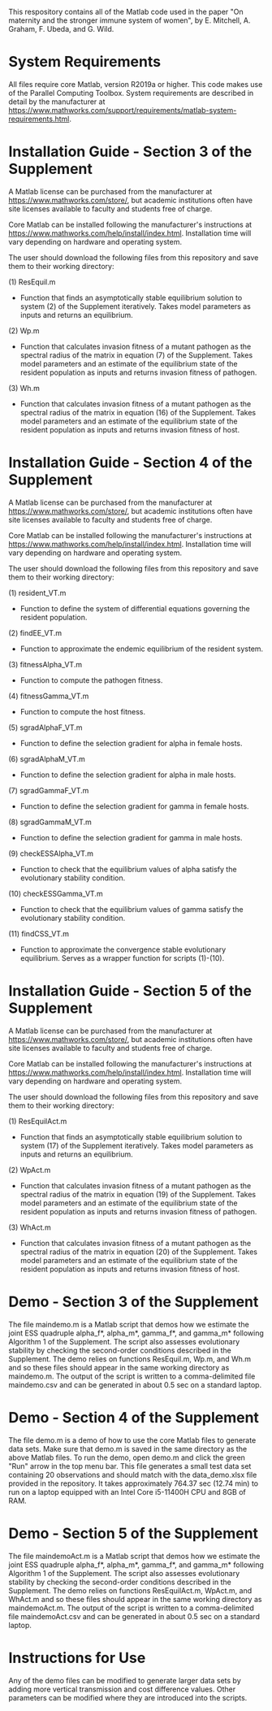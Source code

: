 This respository contains all of the Matlab code used in the paper "On maternity and the stronger immune system of women", by E. Mitchell, A. Graham, F. Ubeda, and G. Wild.

# System Requirements

All files require core Matlab, version R2019a or higher. This code makes use of the Parallel Computing Toolbox. System requirements are described in detail by the manufacturer at <https://www.mathworks.com/support/requirements/matlab-system-requirements.html>.

# Installation Guide - Section 3 of the Supplement

A Matlab license can be purchased from the manufacturer at <https://www.mathworks.com/store/>, but academic institutions often have site licenses available to faculty and students free of charge.

Core Matlab can be installed following the manufacturer's instructions at <https://www.mathworks.com/help/install/index.html>. Installation time will vary depending on hardware and operating system.

The user should download the following files from this repository and save them to their working directory:

(1) ResEquil.m
- Function that finds an asymptotically stable equilibrium solution to system (2) of the Supplement iteratively. Takes model parameters as inputs and returns an equilibrium.

(2) Wp.m
- Function that calculates invasion fitness of a mutant pathogen as the spectral radius of the matrix in equation (7) of the Supplement. Takes model parameters and an estimate of the equilibrium state of the resident population as inputs and returns invasion fitness of pathogen.

(3) Wh.m
- Function that calculates invasion fitness of a mutant pathogen as the spectral radius of the matrix in equation (16) of the Supplement. Takes model parameters and an estimate of the equilibrium state of the resident population as inputs and returns invasion fitness of host.

# Installation Guide - Section 4 of the Supplement

A Matlab license can be purchased from the manufacturer at <https://www.mathworks.com/store/>, but academic institutions often have site licenses available to faculty and students free of charge.

Core Matlab can be installed following the manufacturer's instructions at <https://www.mathworks.com/help/install/index.html>. Installation time will vary depending on hardware and operating system.

The user should download the following files from this repository and save them to their working directory:

(1) resident_VT.m 
- Function to define the system of differential equations governing the resident population.

(2) findEE_VT.m 
- Function to approximate the endemic equilibrium of the resident system.

(3) fitnessAlpha_VT.m 
- Function to compute the pathogen fitness.

(4) fitnessGamma_VT.m 
- Function to compute the host fitness.

(5) sgradAlphaF_VT.m 
- Function to define the selection gradient for alpha in female hosts.

(6) sgradAlphaM_VT.m 
- Function to define the selection gradient for alpha in male hosts.

(7) sgradGammaF_VT.m 
- Function to define the selection gradient for gamma in female hosts.

(8) sgradGammaM_VT.m 
- Function to define the selection gradient for gamma in male hosts.

(9) checkESSAlpha_VT.m 
- Function to check that the equilibrium values of alpha satisfy the evolutionary stability condition.

(10) checkESSGamma_VT.m 
- Function to check that the equilibrium values of gamma satisfy the evolutionary stability condition.

(11) findCSS_VT.m 
- Function to approximate the convergence stable evolutionary equilibrium. Serves as a wrapper function for scripts (1)-(10).

# Installation Guide - Section 5 of the Supplement

A Matlab license can be purchased from the manufacturer at <https://www.mathworks.com/store/>, but academic institutions often have site licenses available to faculty and students free of charge.

Core Matlab can be installed following the manufacturer's instructions at <https://www.mathworks.com/help/install/index.html>. Installation time will vary depending on hardware and operating system.

The user should download the following files from this repository and save them to their working directory:

(1) ResEquilAct.m
- Function that finds an asymptotically stable equilibrium solution to system (17) of the Supplement iteratively. Takes model parameters as inputs and returns an equilibrium.

(2) WpAct.m
- Function that calculates invasion fitness of a mutant pathogen as the spectral radius of the matrix in equation (19) of the Supplement. Takes model parameters and an estimate of the equilibrium state of the resident population as inputs and returns invasion fitness of pathogen.

(3) WhAct.m
- Function that calculates invasion fitness of a mutant pathogen as the spectral radius of the matrix in equation (20) of the Supplement. Takes model parameters and an estimate of the equilibrium state of the resident population as inputs and returns invasion fitness of host.

# Demo - Section 3 of the Supplement

The file maindemo.m is a Matlab script that demos how we estimate the joint ESS quadruple alpha_f*, alpha_m*, gamma_f*, and gamma_m* following Algorithm 1 of the Supplement. The script also assesses evolutionary stability by checking the second-order conditions described in the Supplement. The demo relies on functions ResEquil.m, Wp.m, and Wh.m and so these files should appear in the same working directory as maindemo.m. The output of the script is written to a comma-delimited file maindemo.csv and can be generated in about 0.5 sec on a standard laptop.

# Demo - Section 4 of the Supplement

The file demo.m is a demo of how to use the core Matlab files to generate data sets. Make sure that demo.m is saved in the same directory as the above Matlab files. To run the demo, open demo.m and click the green "Run" arrow in the top menu bar. This file generates a small test data set containing 20 observations and should match with the data_demo.xlsx file provided in the repository. It takes approximately 764.37 sec (12.74 min) to run on a laptop equipped with an Intel Core i5-11400H CPU and 8GB of RAM.

# Demo - Section 5 of the Supplement

The file maindemoAct.m is a Matlab script that demos how we estimate the joint ESS quadruple alpha_f*, alpha_m*, gamma_f*, and gamma_m* following Algorithm 1 of the Supplement. The script also assesses evolutionary stability by checking the second-order conditions described in the Supplement. The demo relies on functions ResEquilAct.m, WpAct.m, and WhAct.m and so these files should appear in the same working directory as maindemoAct.m. The output of the script is written to a comma-delimited file maindemoAct.csv and can be generated in about 0.5 sec on a standard laptop.

# Instructions for Use

Any of the demo files can be modified to generate larger data sets by adding more vertical transmission and cost difference values. Other parameters can be modified where they are introduced into the scripts.
